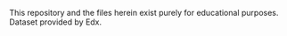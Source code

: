 This repository and the files herein exist purely for educational purposes. 
Dataset provided by Edx.
